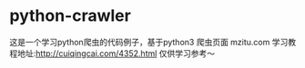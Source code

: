 # python-crawler
这是一个学习python爬虫的代码例子，基于python3
爬虫页面 mzitu.com
学习教程地址:http://cuiqingcai.com/4352.html
仅供学习参考～
